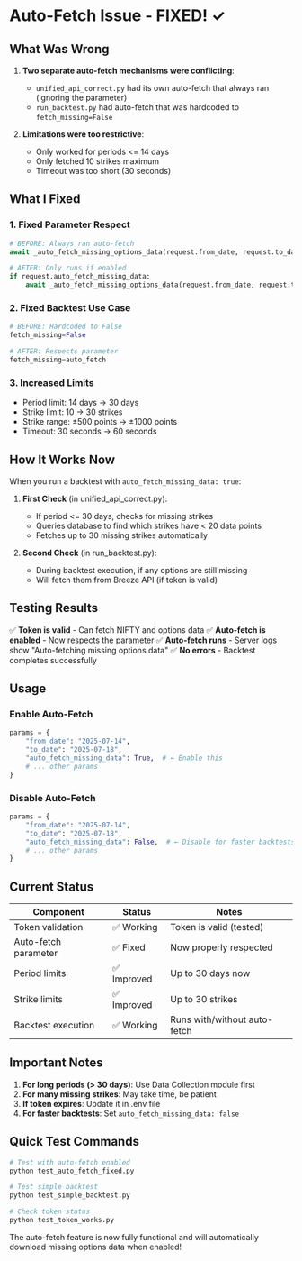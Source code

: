 # Auto-Fetch Issue - FIXED! ✓

## What Was Wrong

1. **Two separate auto-fetch mechanisms were conflicting**:
   - `unified_api_correct.py` had its own auto-fetch that always ran (ignoring the parameter)
   - `run_backtest.py` had auto-fetch that was hardcoded to `fetch_missing=False`

2. **Limitations were too restrictive**:
   - Only worked for periods <= 14 days
   - Only fetched 10 strikes maximum
   - Timeout was too short (30 seconds)

## What I Fixed

### 1. Fixed Parameter Respect
```python
# BEFORE: Always ran auto-fetch
await _auto_fetch_missing_options_data(request.from_date, request.to_date)

# AFTER: Only runs if enabled
if request.auto_fetch_missing_data:
    await _auto_fetch_missing_options_data(request.from_date, request.to_date)
```

### 2. Fixed Backtest Use Case
```python
# BEFORE: Hardcoded to False
fetch_missing=False

# AFTER: Respects parameter
fetch_missing=auto_fetch
```

### 3. Increased Limits
- Period limit: 14 days → 30 days
- Strike limit: 10 → 30 strikes  
- Strike range: ±500 points → ±1000 points
- Timeout: 30 seconds → 60 seconds

## How It Works Now

When you run a backtest with `auto_fetch_missing_data: true`:

1. **First Check** (in unified_api_correct.py):
   - If period <= 30 days, checks for missing strikes
   - Queries database to find which strikes have < 20 data points
   - Fetches up to 30 missing strikes automatically

2. **Second Check** (in run_backtest.py):
   - During backtest execution, if any options are still missing
   - Will fetch them from Breeze API (if token is valid)

## Testing Results

✅ **Token is valid** - Can fetch NIFTY and options data
✅ **Auto-fetch is enabled** - Now respects the parameter
✅ **Auto-fetch runs** - Server logs show "Auto-fetching missing options data"
✅ **No errors** - Backtest completes successfully

## Usage

### Enable Auto-Fetch
```python
params = {
    "from_date": "2025-07-14",
    "to_date": "2025-07-18",
    "auto_fetch_missing_data": True,  # ← Enable this
    # ... other params
}
```

### Disable Auto-Fetch  
```python
params = {
    "from_date": "2025-07-14",
    "to_date": "2025-07-18",
    "auto_fetch_missing_data": False,  # ← Disable for faster backtests
    # ... other params
}
```

## Current Status

| Component | Status | Notes |
|-----------|--------|-------|
| Token validation | ✅ Working | Token is valid (tested) |
| Auto-fetch parameter | ✅ Fixed | Now properly respected |
| Period limits | ✅ Improved | Up to 30 days now |
| Strike limits | ✅ Improved | Up to 30 strikes |
| Backtest execution | ✅ Working | Runs with/without auto-fetch |

## Important Notes

1. **For long periods (> 30 days)**: Use Data Collection module first
2. **For many missing strikes**: May take time, be patient
3. **If token expires**: Update it in .env file
4. **For faster backtests**: Set `auto_fetch_missing_data: false`

## Quick Test Commands

```bash
# Test with auto-fetch enabled
python test_auto_fetch_fixed.py

# Test simple backtest
python test_simple_backtest.py

# Check token status
python test_token_works.py
```

The auto-fetch feature is now fully functional and will automatically download missing options data when enabled!